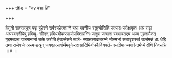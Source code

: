 +++
title = "०४ वद्मा हि"

+++

हेसूनो सहसस्पुत्र यद्वा षूप्रेरणे सर्वस्यप्रेरकाग्ने वद्मा वदनीयः स्तुत्योसिहि परःपादः परोक्षकृतः अद्म सद्वा अद्मस्वदनीयेषु हविष्षु- सीदन् हविःस्वीकरणायोपविशन्नग्निः जनुषा जन्मना स्वभावतएव अज्म गृहनामैतत् गृहमन्नञ्च यजमानानां चक्रे करोति हेऊर्जसने ऊर्ज- स्यान्नस्यदातरग्ने नोस्मभ्यं सतादृशस्त्वं ऊर्जमन्नं धाः धेहि तथा राजेवजेः अस्मच्छत्रून् जयएतत्सर्वार्थमवृकेराक्षसादिभिर्बाधकैर्वियक्ते- स्मदीयाग्न्यगारेन्तर्मध्ये क्षेषि निवससि ॥ ४ ॥